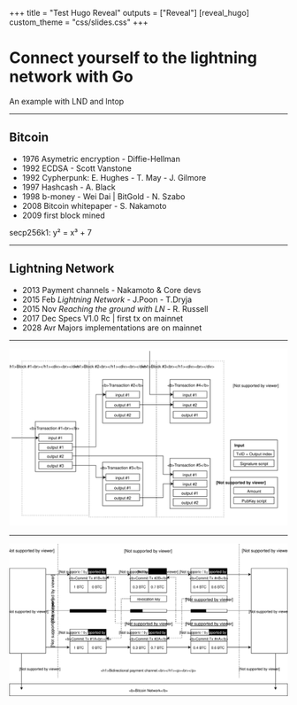 +++
title = "Test Hugo Reveal"
outputs = ["Reveal"]
[reveal_hugo]
custom_theme = "css/slides.css"
+++

#  Connect yourself to the lightning network with Go

An example with LND and lntop

---

## Bitcoin

* 1976 Asymetric encryption - Diffie-Hellman
* 1992 ECDSA - Scott Vanstone
* 1992 Cypherpunk: E. Hughes - T. May - J. Gilmore
* 1997 Hashcash - A. Black
* 1998 b-money - Wei Dai  | BitGold - N. Szabo
* 2008 Bitcoin whitepaper - S. Nakamoto
* 2009 first block mined


secp256k1: y² = x³ + 7

---

## Lightning Network

* 2013 Payment channels - Nakamoto & Core devs
* 2015 Feb *Lightning Network* - J.Poon - T.Dryja
* 2015 Nov *Reaching the ground with LN* - R. Russell
* 2017 Dec Specs V1.0 Rc | first tx on mainnet
* 2028 Avr Majors implementations are on mainnet

---

![example transactions bitcoin](transac.svg)

---

![bidirectional-channel](bidirectional-channel.svg)


